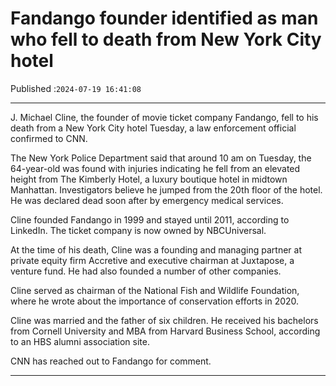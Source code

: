 # Fandango founder identified as man who fell to death from New York City hotel

Published :`2024-07-19 16:41:08`

---

J. Michael Cline, the founder of movie ticket company Fandango, fell to his death from a New York City hotel Tuesday, a law enforcement official confirmed to CNN.

The New York Police Department said that around 10 am on Tuesday, the 64-year-old was found with injuries indicating he fell from an elevated height from The Kimberly Hotel, a luxury boutique hotel in midtown Manhattan. Investigators believe he jumped from the 20th floor of the hotel. He was declared dead soon after by emergency medical services.

Cline founded Fandango in 1999 and stayed until 2011, according to LinkedIn. The ticket company is now owned by NBCUniversal.

At the time of his death, Cline was a founding and managing partner at private equity firm Accretive and executive chairman at Juxtapose, a venture fund. He had also founded a number of other companies.

Cline served as chairman of the National Fish and Wildlife Foundation, where he wrote about the importance of conservation efforts in 2020.

Cline was married and the father of six children. He received his bachelors from Cornell University and MBA from Harvard Business School, according to an HBS alumni association site.

CNN has reached out to Fandango for comment.

---

